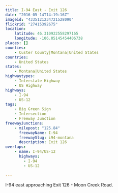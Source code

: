 ```yaml
---
title: I-94 East - Exit 126
date: "2016-05-14T14:19:16Z"
imageid: "4335121234721528090"
flickrid: "27415392675"
location:
    latitude: 46.310922558297165
    longitude: -106.05145454406738
places: []
counties:
    - Custer County|Montana|United States
countries:
    - United States
states:
    - Montana|United States
highwaytypes:
    - Interstate Highway
    - US Highway
highways:
    - I-94
    - US-12
tags:
    - Big Green Sign
    - Intersection
    - Freeway Junction
freewayJunctions:
    - milepost: "125.84"
      freewayName: I-94
      freewaySlug: i94-montana
      description: Exit 126
overlaps:
    - name: I-94/US-12
      highways:
        - I-94
        - US-12

---
```

I-94 east approaching Exit 126 - Moon Creek Road.